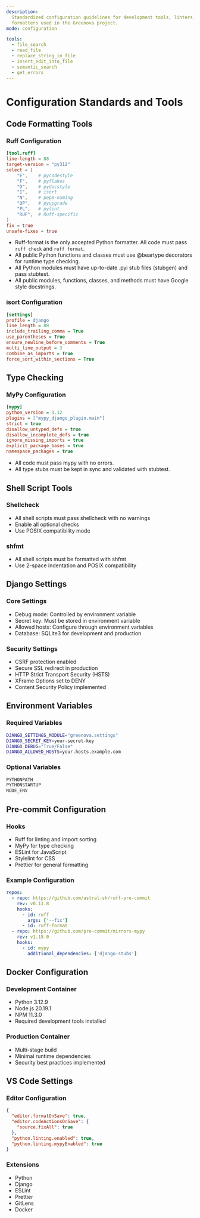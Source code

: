 ```yaml
---
description:
  Standardized configuration guidelines for development tools, linters, and
  formatters used in the Greenova project.
mode: configuration

tools:
  - file_search
  - read_file
  - replace_string_in_file
  - insert_edit_into_file
  - semantic_search
  - get_errors
---
```


<!-- filepath: /workspaces/greenova/.github/prompts/configuration.prompt.md -->

# Configuration Standards and Tools

## Code Formatting Tools

### Ruff Configuration

```toml
[tool.ruff]
line-length = 88
target-version = "py312"
select = [
    "E",    # pycodestyle
    "F",    # pyflakes
    "D",    # pydocstyle
    "I",    # isort
    "N",    # pep8-naming
    "UP",   # pyupgrade
    "PL",   # pylint
    "RUF",  # Ruff-specific
]
fix = true
unsafe-fixes = true
```

- Ruff-format is the only accepted Python formatter. All code must pass
  `ruff check` and `ruff format`.
- All public Python functions and classes must use @beartype decorators for
  runtime type checking.
- All Python modules must have up-to-date .pyi stub files (stubgen) and pass
  stubtest.
- All public modules, functions, classes, and methods must have Google style
  docstrings.

### isort Configuration

```ini
[settings]
profile = django
line_length = 88
include_trailing_comma = True
use_parentheses = True
ensure_newline_before_comments = True
multi_line_output = 3
combine_as_imports = True
force_sort_within_sections = True
```

## Type Checking

### MyPy Configuration

```ini
[mypy]
python_version = 3.12
plugins = ["mypy_django_plugin.main"]
strict = true
disallow_untyped_defs = true
disallow_incomplete_defs = true
ignore_missing_imports = true
explicit_package_bases = true
namespace_packages = true
```

- All code must pass mypy with no errors.
- All type stubs must be kept in sync and validated with stubtest.

## Shell Script Tools

### Shellcheck

- All shell scripts must pass shellcheck with no warnings
- Enable all optional checks
- Use POSIX compatibility mode

### shfmt

- All shell scripts must be formatted with shfmt
- Use 2-space indentation and POSIX compatibility

## Django Settings

### Core Settings

- Debug mode: Controlled by environment variable
- Secret key: Must be stored in environment variable
- Allowed hosts: Configure through environment variables
- Database: SQLite3 for development and production

### Security Settings

- CSRF protection enabled
- Secure SSL redirect in production
- HTTP Strict Transport Security (HSTS)
- XFrame Options set to DENY
- Content Security Policy implemented

## Environment Variables

### Required Variables

```bash
DJANGO_SETTINGS_MODULE="greenova.settings"
DJANGO_SECRET_KEY=your-secret-key
DJANGO_DEBUG="True/False"
DJANGO_ALLOWED_HOSTS=your.hosts.example.com
```

### Optional Variables

```bash
PYTHONPATH
PYTHONSTARTUP
NODE_ENV
```

## Pre-commit Configuration

### Hooks

- Ruff for linting and import sorting
- MyPy for type checking
- ESLint for JavaScript
- Stylelint for CSS
- Prettier for general formatting

### Example Configuration

```yaml
repos:
  - repo: https://github.com/astral-sh/ruff-pre-commit
    rev: v0.11.8
    hooks:
      - id: ruff
        args: ['--fix']
      - id: ruff-format
  - repo: https://github.com/pre-commit/mirrors-mypy
    rev: v1.15.0
    hooks:
      - id: mypy
        additional_dependencies: ['django-stubs']
```

## Docker Configuration

### Development Container

- Python 3.12.9
- Node.js 20.19.1
- NPM 11.3.0
- Required development tools installed

### Production Container

- Multi-stage build
- Minimal runtime dependencies
- Security best practices implemented

## VS Code Settings

### Editor Configuration

```json
{
  "editor.formatOnSave": true,
  "editor.codeActionsOnSave": {
    "source.fixAll": true
  },
  "python.linting.enabled": true,
  "python.linting.mypyEnabled": true
}
```

### Extensions

- Python
- Django
- ESLint
- Prettier
- GitLens
- Docker
